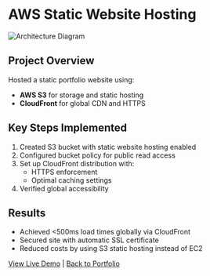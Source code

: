 # AWS Static Website Hosting

![Architecture Diagram](images/aws-architecture.png)

## Project Overview
Hosted a static portfolio website using:
- **AWS S3** for storage and static hosting
- **CloudFront** for global CDN and HTTPS

## Key Steps Implemented
1. Created S3 bucket with static website hosting enabled
2. Configured bucket policy for public read access
3. Set up CloudFront distribution with:
   - HTTPS enforcement
   - Optimal caching settings
4. Verified global accessibility

## Results
- Achieved <500ms load times globally via CloudFront
- Secured site with automatic SSL certificate
- Reduced costs by using S3 static hosting instead of EC2

[View Live Demo](https://d22mk5odvvaxap.cloudfront.net/) | 
[Back to Portfolio](../)
